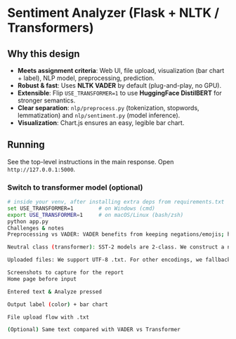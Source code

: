 # Sentiment Analyzer (Flask + NLTK / Transformers)

## Why this design
- **Meets assignment criteria**: Web UI, file upload, visualization (bar chart + label), NLP model, preprocessing, prediction.  
- **Robust & fast**: Uses **NLTK VADER** by default (plug-and-play, no GPU).  
- **Extensible**: Flip `USE_TRANSFORMER=1` to use **HuggingFace DistilBERT** for stronger semantics.  
- **Clear separation**: `nlp/preprocess.py` (tokenization, stopwords, lemmatization) and
  `nlp/sentiment.py` (model inference).  
- **Visualization**: Chart.js ensures an easy, legible bar chart.

## Running
See the top-level instructions in the main response. Open `http://127.0.0.1:5000`.

### Switch to transformer model (optional)
```bash
# inside your venv, after installing extra deps from requirements.txt
set USE_TRANSFORMER=1        # on Windows (cmd)
export USE_TRANSFORMER=1     # on macOS/Linux (bash/zsh)
python app.py
Challenges & notes
Preprocessing vs VADER: VADER benefits from keeping negations/emojis; heavy cleaning may slightly reduce performance. For pedagogy, we still show preprocessing and feed raw text to VADER while using the cleaned text for transformers.

Neutral class (transformer): SST-2 models are 2-class. We construct a neutral band from confidence around 0.5 to provide a 3-way output required by the UI.

Uploaded files: We support UTF-8 .txt. For other encodings, we fallback with errors="ignore".

Screenshots to capture for the report
Home page before input

Entered text & Analyze pressed

Output label (color) + bar chart

File upload flow with .txt

(Optional) Same text compared with VADER vs Transformer